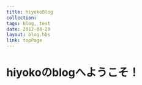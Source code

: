 ```yaml
---
title: hiyokoBlog
collection: 
tags: blog, test
date: 2012-08-20
layout: blog.hbs
link: topPage
---
```


# hiyokoのblogへようこそ！
